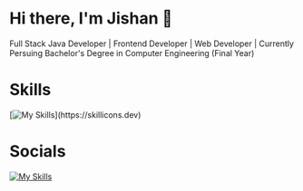 # Hi there, I'm Jishan 👋
Full Stack Java Developer | Frontend Developer | Web Developer | Currently Persuing Bachelor's Degree in Computer Engineering (Final Year) 

# Skills
[![My Skills](https://skillicons.dev/icons?i=c,cpp,js,html,css,sass,react,bootstrap,jquery,sql,linux,java,)](https://skillicons.dev)

# Socials
[![My Skills](https://skillicons.dev/icons?i=github,linkedin)](https://skillicons.dev)
